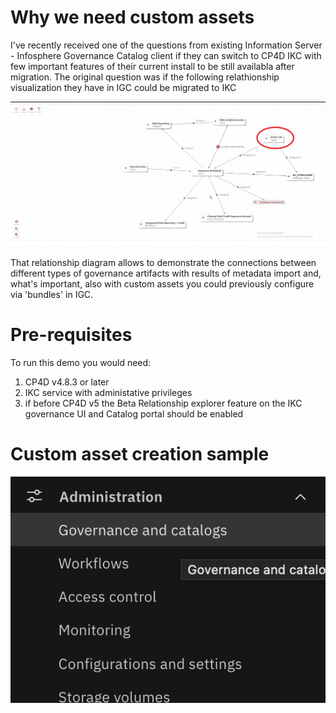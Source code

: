 # Why we need custom assets

I've recently received one of the questions from existing Information Server - Infosphere Governance Catalog client if they can switch to CP4D IKC with few important features of their current install to be still availabla after migration. The original question was if the following relathionship visualization they have in IGC could be migrated to IKC

![alt text](image.png)

That relationship diagram allows to demonstrate the connections between different types of governance artifacts with results of metadata import and, what's important, also with custom assets you could previously configure via 'bundles' in IGC.

# Pre-requisites

To run this demo you would need:

1. CP4D v4.8.3 or later
2. IKC service with administative privileges
3. if before CP4D v5 the Beta Relationship explorer feature on the IKC governance UI and Catalog portal should be enabled

# Custom asset creation sample

![alt text](image-1.png)
